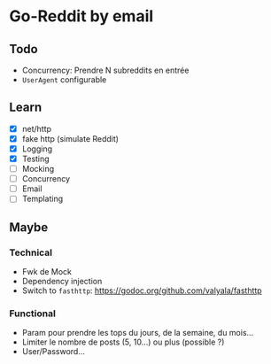 # Go-Reddit by email

## Todo

* Concurrency: Prendre N subreddits en entrée
* `UserAgent` configurable

## Learn

* [x] net/http
* [x] fake http (simulate Reddit)
* [x] Logging
* [x] Testing
* [ ] Mocking
* [ ] Concurrency
* [ ] Email
* [ ] Templating

## Maybe

### Technical

* Fwk de Mock
* Dependency injection
* Switch to `fasthttp`: https://godoc.org/github.com/valyala/fasthttp

### Functional

* Param pour prendre les tops du jours, de la semaine, du mois...
* Limiter le nombre de posts (5, 10...) ou plus (possible ?)
* User/Password...

